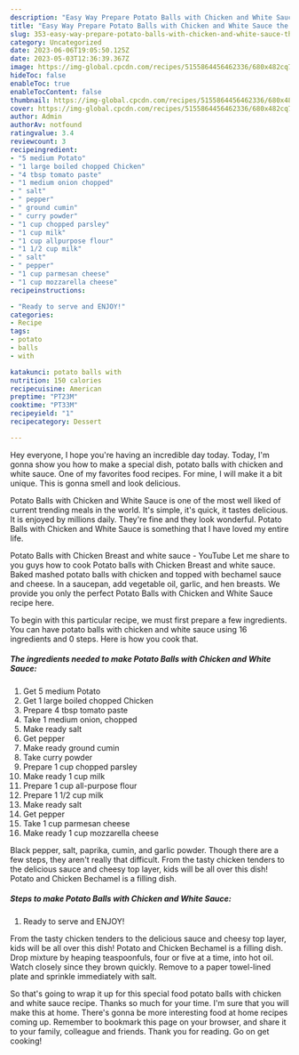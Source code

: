 ```yaml
---
description: "Easy Way Prepare Potato Balls with Chicken and White Sauce the Very Delicious}"
title: "Easy Way Prepare Potato Balls with Chicken and White Sauce the Very Delicious}"
slug: 353-easy-way-prepare-potato-balls-with-chicken-and-white-sauce-the-very-delicious
category: Uncategorized
date: 2023-06-06T19:05:50.125Z
date: 2023-05-03T12:36:39.367Z
image: https://img-global.cpcdn.com/recipes/5155864456462336/680x482cq70/potato-balls-with-chicken-and-white-sauce-recipe-main-photo.jpg
hideToc: false
enableToc: true
enableTocContent: false
thumbnail: https://img-global.cpcdn.com/recipes/5155864456462336/680x482cq70/potato-balls-with-chicken-and-white-sauce-recipe-main-photo.jpg
cover: https://img-global.cpcdn.com/recipes/5155864456462336/680x482cq70/potato-balls-with-chicken-and-white-sauce-recipe-main-photo.jpg
author: Admin
authorAv: notfound
ratingvalue: 3.4
reviewcount: 3
recipeingredient:
- "5 medium Potato"
- "1 large boiled chopped Chicken"
- "4 tbsp tomato paste"
- "1 medium onion chopped"
- " salt"
- " pepper"
- " ground cumin"
- " curry powder"
- "1 cup chopped parsley"
- "1 cup milk"
- "1 cup allpurpose flour"
- "1 1/2 cup milk"
- " salt"
- " pepper"
- "1 cup parmesan cheese"
- "1 cup mozzarella cheese"
recipeinstructions:

- "Ready to serve and ENJOY!"
categories:
- Recipe
tags:
- potato
- balls
- with

katakunci: potato balls with 
nutrition: 150 calories
recipecuisine: American
preptime: "PT23M"
cooktime: "PT33M"
recipeyield: "1"
recipecategory: Dessert

---
```



Hey everyone, I hope you're having an incredible day today. Today, I'm gonna show you how to make a special dish, potato balls with chicken and white sauce. One of my favorites food recipes. For mine, I will make it a bit unique. This is gonna smell and look delicious.

Potato Balls with Chicken and White Sauce is one of the most well liked of current trending meals in the world. It's simple, it's quick, it tastes delicious. It is enjoyed by millions daily. They're fine and they look wonderful. Potato Balls with Chicken and White Sauce is something that I have loved my entire life.

Potato Balls with Chicken Breast and white sauce - YouTube Let me share to you guys how to cook Potato balls with Chicken Breast and white sauce. Baked mashed potato balls with chicken and topped with bechamel sauce and cheese. In a saucepan, add vegetable oil, garlic, and hen breasts. We provide you only the perfect Potato Balls with Chicken and White Sauce recipe here.


To begin with this particular recipe, we must first prepare a few ingredients. You can have potato balls with chicken and white sauce using 16 ingredients and 0 steps. Here is how you cook that.

<!--inarticleads1-->

##### The ingredients needed to make Potato Balls with Chicken and White Sauce:

1. Get 5 medium Potato
1. Get 1 large boiled chopped Chicken
1. Prepare 4 tbsp tomato paste
1. Take 1 medium onion, chopped
1. Make ready  salt
1. Get  pepper
1. Make ready  ground cumin
1. Take  curry powder
1. Prepare 1 cup chopped parsley
1. Make ready 1 cup milk
1. Prepare 1 cup all-purpose flour
1. Prepare 1 1/2 cup milk
1. Make ready  salt
1. Get  pepper
1. Take 1 cup parmesan cheese
1. Make ready 1 cup mozzarella cheese


Black pepper, salt, paprika, cumin, and garlic powder. Though there are a few steps, they aren&#39;t really that difficult. From the tasty chicken tenders to the delicious sauce and cheesy top layer, kids will be all over this dish! Potato and Chicken Bechamel is a filling dish. 

<!--inarticleads2-->

##### Steps to make Potato Balls with Chicken and White Sauce:


1. Ready to serve and ENJOY!

From the tasty chicken tenders to the delicious sauce and cheesy top layer, kids will be all over this dish! Potato and Chicken Bechamel is a filling dish. Drop mixture by heaping teaspoonfuls, four or five at a time, into hot oil. Watch closely since they brown quickly. Remove to a paper towel-lined plate and sprinkle immediately with salt. 

So that's going to wrap it up for this special food potato balls with chicken and white sauce recipe. Thanks so much for your time. I'm sure that you will make this at home. There's gonna be more interesting food at home recipes coming up. Remember to bookmark this page on your browser, and share it to your family, colleague and friends. Thank you for reading. Go on get cooking!
